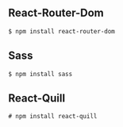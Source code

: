 ## React-Router-Dom

```
$ npm install react-router-dom
```

## Sass

```
$ npm install sass
```

## React-Quill
```
# npm install react-quill
```